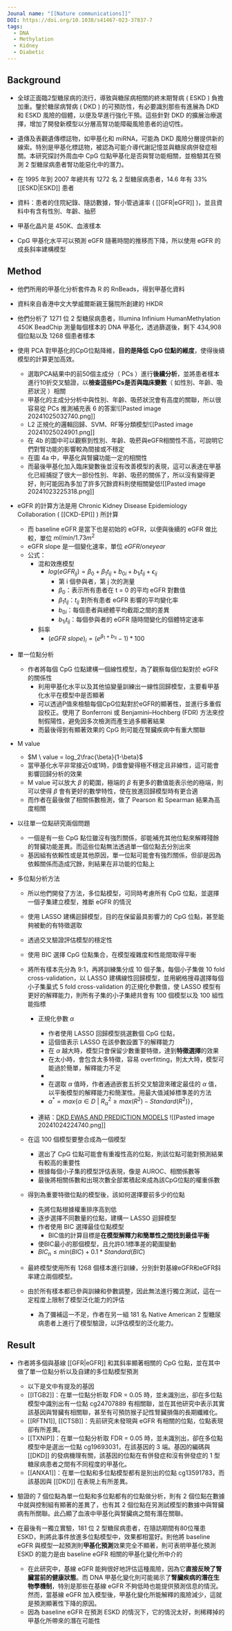 ```yaml
---
Jounal name: "[[Nature communications]]"
DOI: https://doi.org/10.1038/s41467-023-37837-7
tags:
  - DNA
  - Methylation
  - Kidney
  - Diabetic
---
```

## Background
- 全球正面臨2型糖尿病的流行，導致與糖尿病相關的終末期腎病 ( ESKD ) 負擔加重。鑒於糖尿病腎病 ( DKD ) 的可預防性，有必要識別那些有進展為 DKD 和 ESKD 風險的個體，以便及早進行強化干預。這些針對 DKD 的擴展治療選擇，增加了開發新模型以分層高腎功能障礙風險患者的迫切性。

- 遺傳及表觀遺傳標誌物，如甲基化和 miRNA，可能為 DKD 風險分層提供新的線索。特別是甲基化標誌物，被認為可能介導代謝記憶並與糖尿病併發症相關。本研究探討外周血中 CpG 位點甲基化是否與腎功能相關，並檢驗其在預測 2 型糖尿病患者腎功能惡化中的潛力。


- 在 1995 年到 2007 年總共有 1272 名 2 型糖尿病患者，14.6 年有 33% [[ESKD|ESKD]] 患者
- 資料：患者的住院紀錄、隨訪數據，腎小管過濾率 ( [[GFR|eGFR]] )，並且資料中有含有性別、年齡、抽菸
- 甲基化晶片是 450K、血液樣本
- CpG 甲基化水平可以預測 eGFR 隨著時間的推移而下降，所以使用 eGFR 的成長斜率建構模型

## Method
- 他們所用的甲基化分析套件為 R 的 RnBeads，得到甲基化資料
- 資料來自香港中文大學威爾斯親王醫院所創建的 HKDR
- 他們分析了 1271 位 2 型糖尿病患者，Illumina Infinium HumanMethylation 450K BeadChip 測量每個樣本的 DNA 甲基化，透過篩選後，剩下 434,908 個位點以及 1268 個患者樣本

 - 使用 PCA 對甲基化的CpG位點降維，**目的是降低 CpG 位點的維度**，使得後續模型的計算更加高效。
	 - 選取PCA結果中的前50個主成分（ PCs ）進行**後續分析**，並將患者樣本進行10折交叉驗證，以**檢查這些PCs是否與臨床變數**（ 如性別、年齡、吸菸狀況 ）相關
	- 甲基化的主成分分析中與性別、年齡、吸菸狀況會有高度的關聯，所以很容易從 PCs 推測補充表 6 的答案![[Pasted image 20241025032740.png]]
	- L2 正規化的邏輯回歸、SVM、RF等分類模型![[Pasted image 20241025024901.png]]
	- 在 4b 的圖中可以觀察到性別、年齡、吸菸與eGFR相關性不高，可說明它們對腎功能的影響較為間接或不穩定
	- 在圖 4a 中，甲基化與腎臟功能一定的相關性
	- 而最後甲基化加入臨床變數後並沒有改善模型的表現，這可以表達在甲基化已經捕捉了很大一部份性別、年齡、吸菸的關係了，所以沒有變得更好，則可能因為多加了許多冗餘資料則使相關變低![[Pasted image 20241023225318.png]]

- eGFR 的計算方法是用 Chronic Kidney Disease Epidemiology Collaboration ( [[CKD-EPI]] ) 所計算
	- 而 baseline eGFR 是當下也是初始的 eGFR，以便與後續的 eGFR 做比較，單位 $ml/min/1.73m^2$
	- eGFR slope 是一個變化速率，單位 $eGFR / one year$
	- 公式：
		- 混和效應模型
			- $log(eGFR_{ij}) = \beta_0 + \beta_1t_{ij} + b_{0i} + b_{1i}t_{ij} + \epsilon_{ij}$
				- 第 i 個參與者，第 j 次的測量
				- $\beta_0$：表示所有患者在 t = 0 的平均 eGFR 對數值
				- $\beta_1t_{ij}$：$t_{ij}$ 對所有患者 eGFR 影響的平均變化率
				- $b_{0i}$：每個患者與總體平均截距之間的差異
				- $b_{1i}t_{ij}$：每個參與者的 eGFR 隨時間變化的個體特定速率
		- 斜率
			- $(eGFR\ slope)_i = (e^{\beta_{1} + b_{1i}} - 1) * 100$

- 單一位點分析
	- 作者將每個 CpG 位點建構一個線性模型，為了觀察每個位點對於 eGFR 的關係性
		- 利用甲基化水平以及其他協變量訓練出一線性回歸模型，主要看甲基化水平在模型中是否顯著
		- 可以透過P值來檢驗每個CpG位點對於eGFR的顯著性，並進行多重假設校正。使用了 Bonferroni 或 Benjamini–Hochberg (FDR) 方法來控制假陽性，避免因多次檢測而產生過多顯著結果
		- 而最後得到有顯著效果的 CpG 則可能在腎臟疾病中有重大關聯
	
- M value
	- $M \ value = log_2\frac{\beta}{1-\beta}$
	- 當甲基化水平非常接近0或1時，β值會變得極不穩定且非線性，這可能會影響回歸分析的效果
	- M value 可以放大 $\beta$ 的範圍，極端的 $\beta$ 有更多的數值能表示他的極端，則可以使得 $\beta$ 會有更好的數學特性，使在放進回歸模型時有更合適
	- 而作者在最後做了相關係數檢測，做了 Pearson 和 Spearman 結果為高度相關

- 以往單一位點研究兩個問題
	- 一個是有一些 CpG 點位雖沒有強烈關係，卻能補充其他位點來解釋殘餘的腎臟功能差異。而這些位點無法透過單一個位點去分別出來
	- 基因組有依賴性或是其他原因，單一位點可能會有強烈關係，但卻是因為依賴關係而造成冗餘，則結果在非功能的位點上
- 多位點分析方法
	- 所以他們開發了方法，多位點模型，可同時考慮所有 CpG 位點，並選擇一個子集建立模型，推斷 eGFR 的情況
	- 使用 LASSO 建構迴歸模型，目的在保留最具影響力的 CpG 位點，甚至能夠被動的有特徵選取
	- 透過交叉驗證評估模型的穩定性
	- 使用 BIC 選擇 CpG 位點集合，在模型複雜度和性能間取得平衡

	- 將所有樣本先分為 9:1，再將訓練集分成 10 個子集，每個小子集做 10 fold cross-validation，以 LASSO 建構線性回歸模型，並用網格搜尋選擇每個小子集巢式 5 fold cross-validation 的正規化參數值，使 LASSO 模型有更好的解釋能力，則所有子集的小子集總共會有 100 個模型以及 100 組性能指標
		- 正規化參數 $\alpha$
			- 作者使用 LASSO 回歸模型挑選數個 CpG 位點，
			- 這個值表示 LASSO 在該參數設置下的解釋能力
			- 在 $\alpha$ 越大時，模型只會保留少數重要特徵，達到**特徵選擇**的效果
			- 在太小時，會包含太多特徵，容易 overfitting，則太大時，模型可能過於簡單，解釋能力不足
			- 
			- 在選取 $\alpha$ 值時，作者通過嵌套五折交叉驗證來確定最佳的 $\alpha$ 值，以平衡模型的解釋能力和簡潔性。用最大值減掉標準差的方法
			- $\alpha^* = max\{\alpha \in D\ |\ R^2_{\alpha} \ge max(R^2) - Standard(R^2)\}$，

		- 連結：[DKD EWAS AND PREDICTION MODELS](https://hkdbrmlab.shinyapps.io/DKD_EWAS/) ![[Pasted image 20241024224740.png]]

	- 在這 100 個模型要整合成為一個模型
		- 選出了 CpG 位點可能會有重複性高的位點，則該位點可能對預測結果有較高的重要性
		- 根據每個小子集的模型評估表現，像是 AUROC、相關係數等
		- 最後將相關係數和出現次數全部累積起來成為該CpG位點的權重係數

	- 得到為重要特徵位點的模型後，該如何選擇要前多少的位點
		- 先將位點根據權重排序高到低
		- 逐步選擇不同數量的位點，建構一 LASSO 迴歸模型
		- 作者使用 BIC 選擇最佳位點模型
			- BIC值的計算目標是**在模型解釋力和簡單性之間找到最佳平衡**
		- 使BIC最小的那個模型，且允許0.1標準差的範圍變動
		- $BIC_n \le min(BIC) + 0.1 * Standard(BIC)$

	- 最終模型使用所有 1268 個樣本進行訓練，分別針對基線eGFR和eGFR斜率建立兩個模型。
	- 由於所有樣本都已參與訓練和參數調整，因此無法進行獨立測試，這在一定程度上限制了模型泛化能力的評估
		- 為了彌補這一不足，作者在另一組 181 名 Native American 2 型糖尿病患者上進行了模型驗證，以評估模型的泛化能力。


## Result



- 作者將多個與基線 [[GFR|eGFR]] 和其斜率顯著相關的 CpG 位點，並在其中做了單一位點分析以及自建的多位點模型預測
	- 以下是文中有提及的基因
	- [[ITGB2]]：在單一位點分析取 FDR = 0.05 時，並未識別出，卻在多位點模型中識別出有一位點 cg24707889 有相關聯，並在其他研究中表示其實該基因與腎臟有相關聯，甚至有可預防猴子記性腎臟損傷的長期纖維化。
	- [[RFTN1]], [[CTSB]]：先前研究未發現與 eGFR 有相關的位點，位點表現卻有所差異。
	- [[TXNIP]]：在單一位點分析取 FDR = 0.05 時，並未識別出，卻在多位點模型中是選出一位點 cg19693031，在該基因的 3 端。基因的編碼與 [[DKD]] 的發病機理有關，該基因的位點在有併發症和沒有併發症的 1 型糖尿病患者之間有不同程度的甲基化。
	- [[ANXA1]]：在單一位點和多位點模型都有是別出的位點 cg13591783，而該基因與 [[DKD]] 在表現上有所差異。

- 驗證的 7 個位點為單一位點和多位點都有的位點做分析，則有 2 個位點在數據中就與控制組有顯著的差異了，也有其 2 個位點在另測試模型的數據中與腎臟病有所關聯。此凸顯了血液中甲基化與腎臟病之間有潛在關聯。

- 在最後有一獨立實驗，181 位 2 型糖尿病患者，在隨訪期間有80位罹患 ESKD，則將此事件放進多位點模型中，效果都相當好。則他將 baseline eGFR 與模型一起預測則**甲基化預測**效果完全不顯著，則可表明甲基化預測 ESKD 的能力是由 baseline eGFR 相關的甲基化變化所中介的
	- 在此研究中，基線 eGFR 能夠很好地評估這種風險，因為它**直接反映了腎臟當前的健康狀態**。而 DNA 甲基化變化則可能揭示了**腎臟疾病的潛在生物學機制**，特別是那些在基線 eGFR 不夠低時也能提供預測信息的情況。然而，當基線 eGFR 加入模型後，甲基化變化所能解釋的風險減少，這就是預測顯著性下降的原因。
	- 因為 baseline eGFR 在預測 ESKD 的情況下，它的情況太好，則稀釋掉的甲基化所帶來的潛在可能性


